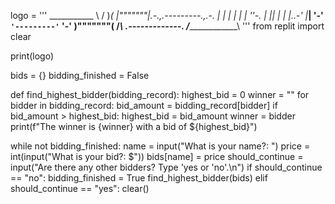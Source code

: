 logo = '''
                         ___________
                         \         /
                          )_______(
                          |"""""""|_.-._,.---------.,_.-._
                          |       | | |               | | ''-.
                          |       |_| |_             _| |_..-'
                          |_______| '-' `'---------'` '-'
                          )"""""""(
                         /_________\\
                       .-------------.
                      /_______________\\
'''
from replit import clear

print(logo)

bids = {}
bidding_finished = False

def find_highest_bidder(bidding_record):
  highest_bid = 0
  winner = ""
  for bidder in bidding_record:
    bid_amount = bidding_record[bidder]
    if bid_amount > highest_bid: 
      highest_bid = bid_amount
      winner = bidder
  print(f"The winner is {winner} with a bid of ${highest_bid}")

while not bidding_finished:
  name = input("What is your name?: ")
  price = int(input("What is your bid?: $"))
  bids[name] = price
  should_continue = input("Are there any other bidders? Type 'yes or 'no'.\n")
  if should_continue == "no":
    bidding_finished = True
    find_highest_bidder(bids)
  elif should_continue == "yes":
    clear()
    
  
